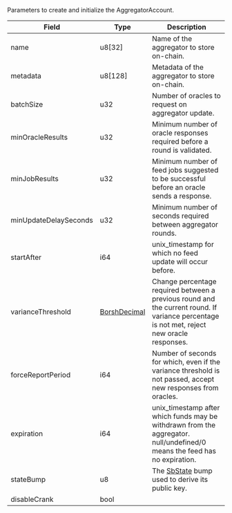 Parameters to create and initialize the AggregatorAccount.

| Field                 | Type                                           | Description                                                                                                                                |
| --------------------- | ---------------------------------------------- | ------------------------------------------------------------------------------------------------------------------------------------------ |
| name                  | u8[32]                                         | Name of the aggregator to store on-chain.                                                                                                  |
| metadata              | u8[128]                                        | Metadata of the aggregator to store on-chain.                                                                                              |
| batchSize             | u32                                            | Number of oracles to request on aggregator update.                                                                                         |
| minOracleResults      | u32                                            | Minimum number of oracle responses required before a round is validated.                                                                   |
| minJobResults         | u32                                            | Minimum number of feed jobs suggested to be successful before an oracle sends a response.                                                  |
| minUpdateDelaySeconds | u32                                            | Minimum number of seconds required between aggregator rounds.                                                                              |
| startAfter            | i64                                            | unix_timestamp for which no feed update will occur before.                                                                                 |
| varianceThreshold     | [BorshDecimal](/solana/idl/types/BorshDecimal) | Change percentage required between a previous round and the current round. If variance percentage is not met, reject new oracle responses. |
| forceReportPeriod     | i64                                            | Number of seconds for which, even if the variance threshold is not passed, accept new responses from oracles.                              |
| expiration            | i64                                            | unix_timestamp after which funds may be withdrawn from the aggregator. null/undefined/0 means the feed has no expiration.                  |
| stateBump             | u8                                             | The [SbState](/solana/idl/accounts/SbState) bump used to derive its public key.                                                            |
| disableCrank          | bool                                           |                                                                                                                                            |
